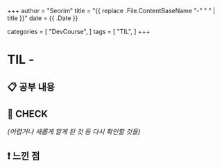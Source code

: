 +++
author = "Seorim"
title =  "{{ replace .File.ContentBaseName "-" " " | title }}"
date = {{ .Date }}

categories = [
    "DevCourse",
]
tags = [
    "TIL",
]
+++

# TIL -

## 📋 공부 내용

###

####

## 👀 CHECK

_<span style = "font-size:15px">(어렵거나 새롭게 알게 된 것 등 다시 확인할 것들)</span>_

## ❗ 느낀 점
